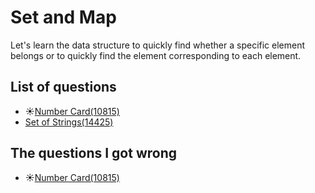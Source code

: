 Set and Map
============
Let's learn the data structure to quickly find whether a specific element belongs or to quickly find the element corresponding to each element.

List of questions
----------

- ☀️[Number Card(10815)](https://github.com/yoru4890/coding_test/blob/main/baekjoon/set_and_map/10815.md)
- [Set of Strings(14425)](https://github.com/yoru4890/coding_test/blob/main/baekjoon/set_and_map/14425.md)

The questions I got wrong
-------------

- ☀️[Number Card(10815)](https://github.com/yoru4890/coding_test/blob/main/baekjoon/set_and_map/10815.md)
